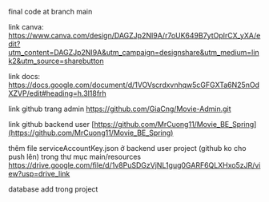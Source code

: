 final code at branch main 

link canva: 
https://www.canva.com/design/DAGZJp2NI9A/r7oUK649B7ytOpIrCX_yXA/edit?utm_content=DAGZJp2NI9A&utm_campaign=designshare&utm_medium=link2&utm_source=sharebutton

link docs: 
https://docs.google.com/document/d/1VOVscrdxvnhqw5cGFGXTa6N25nOdXZVP/edit#heading=h.3l18frh

link github trang admin
https://github.com/GiaCng/Movie-Admin.git

link github backend user
[https://github.com/MrCuong11/Movie_BE_Spring](https://github.com/MrCuong11/Movie_BE_Spring)

thêm file serviceAccountKey.json ở backend user project (github ko cho push lên) trong thư  mục main/resources
https://drive.google.com/file/d/1v8PuSDGzVjNL1gug0GARF6QLXHxo5zJR/view?usp=drive_link

database
add trong project
